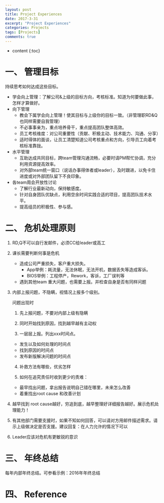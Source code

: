 ```yaml
---
layout: post
title: Project Experiences
date: 2017-3-31
excerpt: "Project Experiences"
categories: Projects
tags: [Projects]
comments: true
---
```


* content
{:toc}



# 一、 管理目标

持续思考如何达成这些目标。

- 学会向上管理：了解公司&上级的目标方向，考核标准。知道为何要做此事，怎样才算做好。
- 向下管理
    - 教会下属学会向上管理！使其目标与上级你的目标一致。（非管理职RD&Q也同样需要自我管理）
    - 不必事事亲为，重点培养骨干，重点提高团队整体高效。
    - 员工考核维度：对公司重要性（贡献、积极主动、技术能力、沟通、分享）
    - 适时得体的面谈，让员工清楚知道公司考核重点和方向，引导员工向着考核标准靠拢。
- 水平管理
    - 互助达成共同目标，跨team管理沟通流畅，必要时请PM帮忙协调，充分利用资源提高效率。
    - 对外部team统一窗口（说话办事得体者或leader），及时跟进，以免卡住进度或对外部团队留下不良印象。
- 各team周会开放性讨论
    - 了解行业最新动向，保持敏感度。
    - 针对自身团队优缺点，利用空余时间实践合适的项目，提高团队技术水平。
    - 提高组员的积极性、参与感。

# 二、 危机处理原则

1. RD,Q不可以自行发邮件，必须CC给leader或高工
2. 课长需要判断何事是危机
    - 造成公司严重损失，客户重大损失。
        - App举例：耗流量，无法休眠，无法开机，数据丢失等造成客诉。
        - BIOS举例：工程停产，Rework，客诉，工厂误判等
    - 遇到其他team 重大问题，也需要上报。并检查自身是否有同样问题
3. 内部上报问题，不隐瞒，视情况上报多个级别。

    问题出现时
    
    1)	先上报问题，不要对内部上级有隐瞒
    
    2)	同时开始找到原因，找到越早越有主动权
    
    3)	一层层上报。列出xxx时间点。
   
    - 发生以及如何处理的时间点
    - 找到原因的时间点
    - 发布新版解决问题的时间点

    4)	补救方法有哪些，优劣怎样
    
    5)	如何在追究责任时收到更少的责难：
    
    - 最早找出问题，拿出报告说明自己错在哪里，未来怎么改善
    - 着重找出root cause 和改善计划
    
4. 越早找到 root cause越好，穷追到底，越早整理好详细报告越好。展示危机处理能力！
5. 有其他部门需要支援时，如果不知如何回答，可以请对方用邮件描述需求。请示上级做决定是否支援。建议回复：在人力允许的情况下可以
6. Leader应该对危机有更敏锐的意识


# 三、 年终总结

每年内部年终总结。可参看示例：2016年年终总结


    
# 四、 Reference

